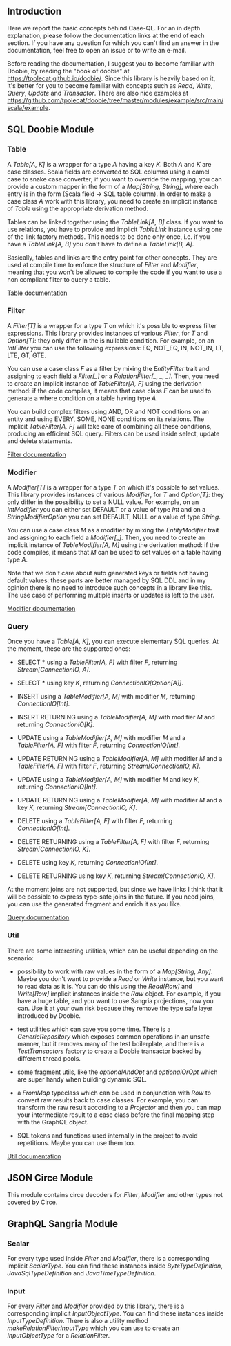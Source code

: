 ## Introduction

Here we report the basic concepts behind Case-QL. For an in depth explanation, please follow the documentation links
at the end of each section. If you have any question for which you can't find an answer in the documentation, feel free
to open an issue or to write an e-mail.

Before reading the documentation, I suggest you to become familiar with Doobie, by reading the "book of doobie" at
https://tpolecat.github.io/doobie/. Since this library is heavily based on it, it's better for you to become familiar 
with concepts such as *Read*, *Write*, *Query*, *Update* and *Transactor*. There are also nice examples at 
https://github.com/tpolecat/doobie/tree/master/modules/example/src/main/scala/example.

## SQL Doobie Module

### Table

A *Table[A, K]* is a wrapper for a type *A* having a key *K*. Both *A* and *K* are case classes. Scala fields are 
converted to SQL columns using a camel case to snake case converter; if you want to override the mapping, you can 
provide a custom mapper in the form of a *Map[String, String]*, where each entry is in the form 
(Scala field -> SQL table column). In order to make a case class *A* work with this library, you need to create an 
implicit instance of *Table* using the appropriate derivation method.

Tables can be linked together using the *TableLink[A, B]* class. If you want to use relations, you have to provide and
implicit *TableLink* instance using one of the link factory methods. This needs to be done only once, i.e. if you have 
a *TableLink[A, B]* you don't have to define a *TableLink[B, A]*.

Basically, tables and links are the entry point for other concepts. They are used at compile time to enforce the 
structure of *Filter* and *Modifier*, meaning that you won't be allowed to compile the code if you want to use a non
compliant filter to query a table. 

[Table documentation](./table.md)

### Filter

A *Filter[T]* is a wrapper for a type *T* on which it's possible to express filter expressions. This library provides
instances of various *Filter*, for *T* and *Option[T]*: they only differ in the is nullable condition. For example, 
on an *IntFilter* you can use the following expressions: EQ, NOT_EQ, IN, NOT_IN, LT, LTE, GT, GTE.

You can use a case class *F* as a filter by mixing the *EntityFilter* trait and assigning to each field a 
*Filter[_]* or a *RelationFilter[_, _, _]*. Then, you need to create an implicit instance of *TableFilter[A, F]* using 
the derivation method: if the code compiles, it means that case class *F* can be used to generate a where condition on 
a table having type *A*.

You can build complex filters using AND, OR and NOT conditions on an entity and using EVERY, SOME, NONE conditions
on its relations. The implicit *TableFilter[A, F]* will take care of combining all these conditions, producing an
efficient SQL query. Filters can be used inside select, update and delete statements.

[Filter documentation](./filter.md)

### Modifier

A *Modifier[T]* is a wrapper for a type *T* on which it's possible to set values. This library provides instances of
various *Modifier*, for *T* and *Option[T]*: they only differ in the possibility to set a NULL value. For example, 
on an *IntModifier* you can either set DEFAULT or a value of type *Int* and on a *StringModifierOption* you can set 
DEFAULT, NULL or a value of type *String*.

You can use a case class *M* as a modifier by mixing the *EntityModifier* trait and assigning to each field a 
*Modifier[_]*. Then, you need to create an implicit instance of *TableModifier[A, M]* using the derivation method: 
if the code compiles, it means that *M* can be used to set values on a table having type *A*.

Note that we don't care about auto generated keys or fields not having default values: these parts are better managed
by SQL DDL and in my opinion there is no need to introduce such concepts in a library like this. The use case of
performing multiple inserts or updates is left to the user.

[Modifier documentation](./modifier.md)

### Query

Once you have a *Table[A, K]*, you can execute elementary SQL queries. At the moment, these are the supported ones:

- SELECT * using a *TableFilter[A, F]* with filter *F*, returning *Stream[ConnectionIO, A]*.

- SELECT * using key *K*, returning *ConnectionIO[Option[A]]*.

- INSERT using a *TableModifier[A, M]* with modifier *M*, returning *ConnectionIO[Int]*.

- INSERT RETURNING using a *TableModifier[A, M]* with modifier *M* and returning *ConnectionIO[K]*.

- UPDATE using a *TableModifier[A, M]* with modifier *M* and a *TableFilter[A, F]* with filter *F*, 
returning *ConnectionIO[Int]*.

- UPDATE RETURNING using a *TableModifier[A, M]* with modifier *M* and a *TableFilter[A, F]* with filter *F*, 
returning *Stream[ConnectionIO, K]*.

- UPDATE using a *TableModifier[A, M]* with modifier *M* and key *K*, returning *ConnectionIO[Int]*.

- UPDATE RETURNING using a *TableModifier[A, M]* with modifier *M* and a key *K*, returning *Stream[ConnectionIO, K]*.

- DELETE using a *TableFilter[A, F]* with filter *F*, returning *ConnectionIO[Int]*.

- DELETE RETURNING using a *TableFilter[A, F]* with filter *F*, returning *Stream[ConnectionIO, K]*.

- DELETE using key *K*, returning *ConnectionIO[Int]*.

- DELETE RETURNING using key *K*, returning *Stream[ConnectionIO, K]*.

At the moment joins are not supported, but since we have links I think that it will be possible to express type-safe
joins in the future. If you need joins, you can use the generated fragment and enrich it as you like.

[Query documentation](./query.md)

### Util

There are some interesting utilities, which can be useful depending on the scenario:

- possibility to work with raw values in the form of a *Map[String, Any]*. Maybe you don't want to provide a *Read* or 
*Write* instance, but you want to read data as it is. You can do this using the *Read[Row]* and *Write[Row]* implicit
instances inside the *Raw* object. For example, if you have a huge table, and you want to use Sangria projections, now
you can. Use it at your own risk because they remove the type safe layer introduced by Doobie.

- test utilities which can save you some time. There is a *GenericRepository* which exposes common operations in an
unsafe manner, but it removes many of the test boilerplate, and there is a *TestTransactors* factory to create a
Doobie transactor backed by different thread pools.

- some fragment utils, like the *optionalAndOpt* and *optionalOrOpt* which are super handy when building dynamic SQL.

- a *FromMap* typeclass which can be used in conjunction with *Row* to convert raw results back to case classes.
For example, you can transform the raw result according to a *Projector* and then you can map your intermediate
result to a case class before the final mapping step with the GraphQL object.

- SQL tokens and functions used internally in the project to avoid repetitions. Maybe you can use them too.

[Util documentation](./util.md)

## JSON Circe Module 

This module contains circe decoders for *Filter*, *Modifier* and other types not covered by Circe.

## GraphQL Sangria Module

### Scalar

For every type used inside *Filter* and *Modifier*, there is a corresponding implicit *ScalarType*. 
You can find these instances inside *ByteTypeDefinition*, *JavaSqlTypeDefinition* and *JavaTimeTypeDefinition*.

### Input

For every *Filter* and *Modifier* provided by this library, there is a corresponding implicit *InputObjectType*.
You can find these instances inside *InputTypeDefinition*. There is also a utility method *makeRelationFilterInputType*
which you can use to create an *InputObjectType* for a *RelationFilter*.
